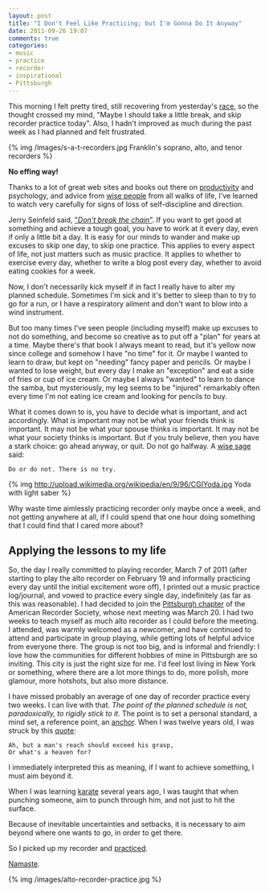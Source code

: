 ```yaml
---
layout: post
title: "I Don't Feel Like Practicing; but I'm Gonna Do It Anyway"
date: 2011-09-26 19:07
comments: true
categories:
- music
- practice
- recorder
- inspirational
- Pittsburgh
---
```

This morning I felt pretty tired, still recovering from yesterday's [race](/blog/2011/09/25/blistered-but-blissful-in-the-burgh/), so the thought crossed my mind, "Maybe I should take a little break, and skip recorder practice today". Also, I hadn't improved as much during the past week as I had planned and felt frustrated.

{% img /images/s-a-t-recorders.jpg Franklin's soprano, alto, and tenor recorders %}

**No effing way!**

<!--more-->

Thanks to a lot of great web sites and books out there on [productivity](http://lifehacker.com/) and psychology, and advice from [wise people](http://zenhabits.net/) from all walks of life, I've learned to watch very carefully for signs of loss of self-discipline and direction.

Jerry Seinfeld said, ["*Don't break the chain*"](http://lifehacker.com/281626/jerry-seinfelds-productivity-secret). If you want to get good at something and achieve a tough goal, you have to work at it every day, even if only a little bit a day. It is easy for our minds to wander and make up excuses to skip one day, to skip one practice. This applies to every aspect of life, not just matters such as music practice. It applies to whether to exercise every day, whether to write a blog post every day, whether to avoid eating cookies for a week.

Now, I don't necessarily kick myself if in fact I really have to alter my planned schedule. Sometimes I'm sick and it's better to sleep than to try to go for a run, or I have a respiratory ailment and don't want to blow into a wind instrument.

But too many times I've seen people (including myself) make up excuses to not do something, and become so creative as to put off a "plan" for years at a time. Maybe there's that book I always meant to read, but it's yellow now since college and somehow I have "no time" for it. Or maybe I wanted to learn to draw, but kept on "needing" fancy paper and pencils. Or maybe I wanted to lose weight, but every day I make an "exception" and eat a side of fries or cup of ice cream. Or maybe I always "wanted" to learn to dance the samba, but mysteriously, my leg seems to be "injured" remarkably often every time I'm not eating ice cream and looking for pencils to buy.

What it comes down to is, you have to decide what is important, and act accordingly. What is important may not be what your friends think is important. It may not be what your spouse thinks is important. It may not be what your society thinks is important. But if you truly believe, then you have a stark choice: go ahead anyway, or quit. Do not go halfway. A [wise sage](http://en.wikipedia.org/wiki/Yoda) said:

    Do or do not. There is no try.

{% img http://upload.wikimedia.org/wikipedia/en/9/96/CGIYoda.jpg Yoda with light saber %}

Why waste time aimlessly practicing recorder only maybe once a week, and not getting anywhere at all, if I could spend that one hour doing something that I could find that I cared more about?

## Applying the lessons to my life

So, the day I really committed to playing recorder, March 7 of 2011 (after starting to play the alto recorder on February 19 and informally practicing every day until the initial excitement wore off), I printed out a music practice log/journal, and vowed to practice every single day, indefinitely (as far as this was reasonable). I had decided to join the [Pittsburgh chapter](http://www.andrew.cmu.edu/user/lukas/pcars/Welcome.html) of the American Recorder Society, whose next meeting was March 20. I had two weeks to teach myself as much alto recorder as I could before the meeting. I attended, was warmly welcomed as a newcomer, and have continued to attend and participate in group playing, while getting lots of helpful advice from everyone there. The group is not too big, and is informal and friendly: I love how the communities for different hobbies of mine in Pittsburgh are so inviting. This city is just the right size for me. I'd feel lost living in New York or something, where there are a lot more things to do, more polish, more glamour, more hotshots, but also more distance.

I have missed probably an average of one day of recorder practice every two weeks. I can live with that. *The point of the planned schedule is not, paradoxically, to rigidly stick to it.* The point is to set a personal standard, a mind set, a reference point, an [anchor](http://en.wikipedia.org/Anchoring). When I was twelve years old, I was struck by this [quote](http://en.wikiquote.org/wiki/Robert_Browning):

    Ah, but a man's reach should exceed his grasp,
    Or what's a heaven for?

I immediately interpreted this as meaning, if I want to achieve something, I must aim beyond it.

When I was learning [karate](http://www.andrew.cmu.edu/user/shotokan/pska.org/CMU.shtml) several years ago, I was taught that when punching someone, aim to punch through him, and not just to hit the surface.

Because of inevitable uncertainties and setbacks, it is necessary to aim beyond where one wants to go, in order to get there.

So I picked up my recorder and [practiced](http://musiciansway.com/).

[Namaste](en.wikipedia.org/wiki/Namaste).

{% img /images/alto-recorder-practice.jpg %}
